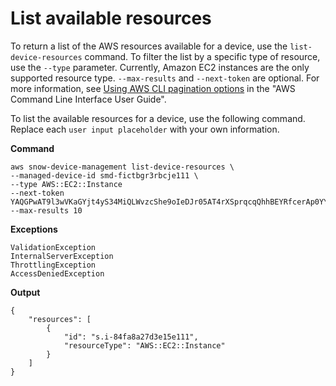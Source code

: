 # List available resources<a name="sdm-cli-list-device-resources"></a>

To return a list of the AWS resources available for a device, use the `list-device-resources` command\. To filter the list by a specific type of resource, use the `--type` parameter\. Currently, Amazon EC2 instances are the only supported resource type\. `--max-results` and `--next-token` are optional\. For more information, see [Using AWS CLI pagination options](https://docs.aws.amazon.com/cli/latest/userguide/cli-usage-pagination.html) in the "AWS Command Line Interface User Guide"\.

To list the available resources for a device, use the following command\. Replace each `user input placeholder` with your own information\.

**Command**

```
aws snow-device-management list-device-resources \
--managed-device-id smd-fictbgr3rbcje111 \
--type AWS::EC2::Instance
--next-token YAQGPwAT9l3wVKaGYjt4yS34MiQLWvzcShe9oIeDJr05AT4rXSprqcqQhhBEYRfcerAp0YYbJmRT=
--max-results 10
```

**Exceptions**

```
ValidationException
InternalServerException
ThrottlingException
AccessDeniedException
```

**Output**

```
{
    "resources": [
        {
            "id": "s.i-84fa8a27d3e15e111",
            "resourceType": "AWS::EC2::Instance"
        }
    ]
}
```